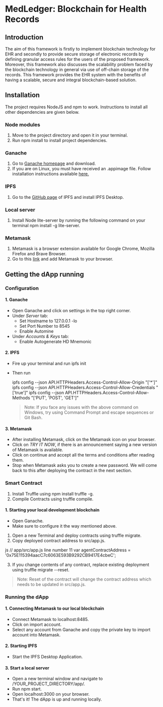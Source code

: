 # MedLedger: Blockchain for Health Records

## Introduction
The aim of this framework is firstly to implement blockchain technology for EHR and secondly to provide secure storage of electronic records by defining granular access rules for the users of the proposed framework. Moreover, this framework also discusses the scalability problem faced by the blockchain technology in general via use of off-chain storage of the records. This framework provides the EHR system with the benefits of having a scalable, secure and integral blockchain-based solution.

<!-- TABLE OF CONTENTS -->

## Installation

The project requires NodeJS and npm to work. Instructions to install all other dependencies are given below.

### Node modules

1. Move to the project directory and open it in your terminal.
2. Run npm install to install project dependencies.

### Ganache

1. Go to [Ganache homepage](https://truffleframework.com/ganache) and download.
2. If you are on Linux, you must have received an .appimage file. Follow installation instructions available [here.](https://itsfoss.com/use-appimage-linux/)

### IPFS

1. Go to the [GitHub page](https://github.com/ipfs/ipfs-desktop) of IPFS and install IPFS Desktop.

### Local server

1. Install Node lite-server by running the following command on your terminal npm install -g lite-server.

### Metamask

1. Metamask is a browser extension available for Google Chrome, Mozilla Firefox and Brave Browser.
2. Go to this [link](http://metamask.io/) and add Metamask to your browser.

## Getting the dApp running

### Configuration

#### 1. Ganache
  - Open Ganache and click on settings in the top right corner.
  - Under *Server* tab:
    - Set Hostname to 127.0.0.1 -lo
    - Set Port Number to 8545
    - Enable Automine
  - Under *Accounts & Keys* tab:
    - Enable Autogenerate HD Mnemonic

#### 2. IPFS
  - Fire up your terminal and run ipfs init
  - Then run 
    
    ipfs config --json API.HTTPHeaders.Access-Control-Allow-Origin "['*']"
    ipfs config --json API.HTTPHeaders.Access-Control-Allow-Credentials "['true']"
    ipfs config --json API.HTTPHeaders.Access-Control-Allow-Methods "['PUT', 'POST', 'GET']"
    

    > Note: If you face any issues with the above command on Windows, try using Command Prompt and escape sequences or Git Bash.

#### 3. Metamask
  - After installing Metamask, click on the Metamask icon on your browser.
  - Click on _TRY IT NOW_, if there is an announcement saying a new version of Metamask is available.
  - Click on continue and accept all the terms and conditions after reading them.
  - Stop when Metamask asks you to create a new password. We will come back to this after deploying the contract in the next section.

### Smart Contract

1. Install Truffle using npm install truffle -g.
2. Compile Contracts using truffle compile.

#### 1. Starting your local development blockchain
  - Open Ganache.
  - Make sure to configure it the way mentioned above.

1. Open a new Terminal and deploy contracts using truffle migrate.
2. Copy deployed contract address to src/app.js.

js
// app/src/app.js  line number 11
var agentContractAddress = '0x75E115394aacC7c6063E593B9292CB9417E4cbeC';


3. If you change contents of any contract, replace existing deployment using truffle migrate --reset.

> Note: Reset of the contract will change the contract address which needs to be updated in src/app.js.

### Running the dApp

#### 1. Connecting Metamask to our local blockchain
  - Connect Metamask to localhost:8485.
  - Click on import account.
  - Select any account from Ganache and copy the private key to import account into Metamask.

#### 2. Starting IPFS 
  - Start the IPFS Desktop Application.

#### 3. Start a local server
  - Open a new terminal window and navigate to /YOUR_PROJECT_DIRECTORY/app/.
  - Run npm start.
  - Open localhost:3000 on your browser.
  - That's it! The dApp is up and running locally.
